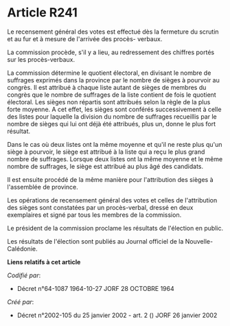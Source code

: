 # Article R241

Le recensement général des votes est effectué dès la fermeture du scrutin et au fur et à mesure de l'arrivée des procès-
verbaux.

La commission procède, s'il y a lieu, au redressement des chiffres portés sur les procès-verbaux.

La commission détermine le quotient électoral, en divisant le nombre de suffrages exprimés dans la province par le nombre de
sièges à pourvoir au congrès. Il est attribué à chaque liste autant de sièges de membres du congrès que le nombre de
suffrages de la liste contient de fois le quotient électoral. Les sièges non répartis sont attribués selon la règle de la
plus forte moyenne. A cet effet, les sièges sont conférés successivement à celle des listes pour laquelle la division du
nombre de suffrages recueillis par le nombre de sièges qui lui ont déjà été attribués, plus un, donne le plus fort résultat.

Dans le cas où deux listes ont la même moyenne et qu'il ne reste plus qu'un siège à pourvoir, le siège est attribué à la
liste qui a reçu le plus grand nombre de suffrages. Lorsque deux listes ont la même moyenne et le même nombre de suffrages,
le siège est attribué au plus âgé des candidats.

Il est ensuite procédé de la même manière pour l'attribution des sièges à l'assemblée de province.

Les opérations de recensement général des votes et celles de l'attribution des sièges sont constatées par un procès-verbal,
dressé en deux exemplaires et signé par tous les membres de la commission.

Le président de la commission proclame les résultats de l'élection en public.

Les résultats de l'élection sont publiés au Journal officiel de la Nouvelle-Calédonie.

**Liens relatifs à cet article**

_Codifié par_:

  - Décret n°64-1087 1964-10-27 JORF 28 OCTOBRE 1964

_Créé par_:

  - Décret n°2002-105 du 25 janvier 2002 - art. 2 () JORF 26 janvier 2002
